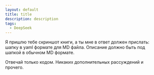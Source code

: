```yaml
---
layout: default
title: title
description: description
tags:
  - DeepSeek
---
```

Я пришлю тебе скриншот книги, а ты мне в ответ должен прислать:
шапку в yaml формате для MD файла. Описание должно быть под шапкой в обычном MD формате.

Отвечай только кодом. Никаких дополнительных рассуждений и прочего. 
#